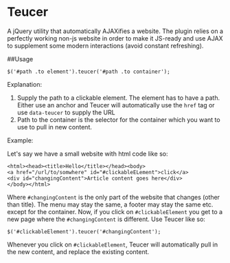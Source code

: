 Teucer
======
A jQuery utility that automatically AJAXifies a website. The plugin relies on a perfectly working non-js website in order to make it JS-ready and use AJAX to supplement some modern interactions (avoid constant refreshing).

##Usage

`$('#path .to element').teucer('#path .to container');`

Explanation:

1. Supply the path to a clickable element. The element has to have a path. Either use an anchor and Teucer will automatically use the `href` tag or use `data-teucer` to supply the URL
2. Path to the container is the selector for the container which you want to use to pull in new content.

Example:

Let's say we have a small website with html code like so:

````
<html><head><title>Hello</title></head><body>
<a href="/url/to/somwhere" id="#clickableELement">click</a>
<div id="changingContent">Article content goes here</div>
</body></html>
````

Where `#changingContent` is the only part of the website that changes (other than title). The menu may stay the same, a footer may stay the same etc. except for the container. Now, if you click on `#clickableElement` you get to a new page where the `#changingContent` is different. Use Teucer like so:

`$('#clickableElement').teucer('#changingContent');`

Whenever you click on `#clickableElement`, Teucer will automatically pull in the new content, and replace the existing content. 
